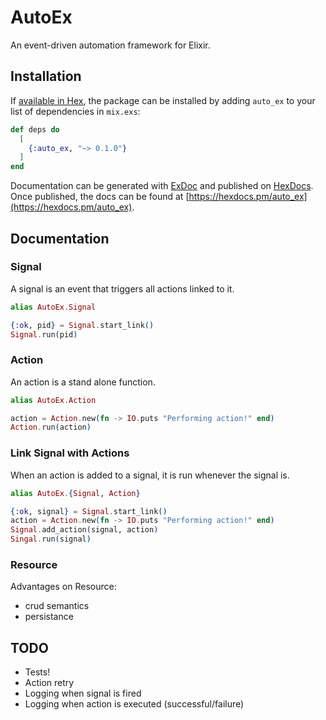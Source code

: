 # AutoEx

An event-driven automation framework for Elixir.

## Installation

If [available in Hex](https://hex.pm/docs/publish), the package can be installed
by adding `auto_ex` to your list of dependencies in `mix.exs`:

```elixir
def deps do
  [
    {:auto_ex, "~> 0.1.0"}
  ]
end
```

Documentation can be generated with [ExDoc](https://github.com/elixir-lang/ex_doc)
and published on [HexDocs](https://hexdocs.pm). Once published, the docs can
be found at [https://hexdocs.pm/auto_ex](https://hexdocs.pm/auto_ex).

## Documentation

### Signal

A signal is an event that triggers all actions linked to it.

```elixir
alias AutoEx.Signal

{:ok, pid} = Signal.start_link()
Signal.run(pid)
```

### Action

An action is a stand alone function.

```elixir
alias AutoEx.Action

action = Action.new(fn -> IO.puts "Performing action!" end)
Action.run(action)
```

### Link Signal with Actions

When an action is added to a signal, it is run whenever the signal is.

```elixir
alias AutoEx.{Signal, Action}

{:ok, signal} = Signal.start_link()
action = Action.new(fn -> IO.puts "Performing action!" end)
Signal.add_action(signal, action)
Singal.run(signal)
```

### Resource

Advantages on Resource:
- crud semantics
- persistance

## TODO
- Tests!
- Action retry
- Logging when signal is fired
- Logging when action is executed (successful/failure)
